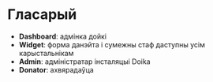 # Гласарый

- **Dashboard**: адмінка дойкі
- **Widget**: форма данэйта і сумежны стаф даступны усім карыстальнікам
- **Admin**: адміністратар інсталяцыі Doika
- **Donator**: ахвярадаўца  

